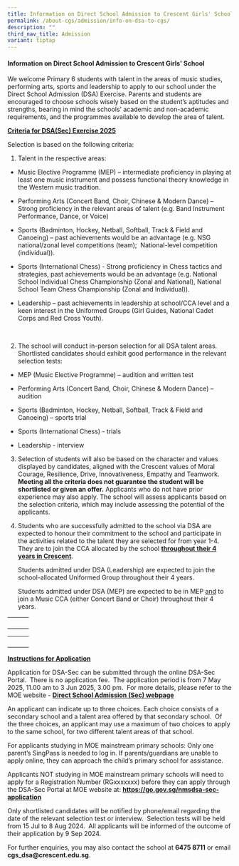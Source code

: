 ```yaml
---
title: Information on Direct School Admission to Crescent Girls' School
permalink: /about-cgs/admission/info-on-dsa-to-cgs/
description: ""
third_nav_title: Admission
variant: tiptap
---
```

<h4><strong>Information on Direct School Admission to Crescent Girls' School</strong></h4>
<p></p>
<p>We welcome Primary 6 students with talent in the areas of music studies,
performing arts, sports and leadership to apply to our school under the
Direct School Admission (DSA) Exercise.&nbsp;Parents and students are encouraged
to choose schools wisely based on the student’s aptitudes and strengths,
bearing in mind the schools’ academic and non-academic requirements, and
the programmes available to develop the area of talent.</p>
<p></p>
<p><strong><u>Criteria for DSA(Sec) Exercise 2025</u></strong>
</p>
<p>Selection is based on the following criteria:</p>
<ol data-tight="true" class="tight">
<li>
<p>Talent in the respective areas:&nbsp;</p>
</li>
</ol>
<ul data-tight="true" class="tight">
<li>
<p>Music Elective Programme (MEP) – intermediate proficiency in playing at
least one music instrument and possess functional theory knowledge in the
Western music tradition.</p>
</li>
<li>
<p>Performing Arts (Concert Band, Choir, Chinese &amp; Modern Dance) –Strong
proficiency in the relevant areas of talent (e.g. Band Instrument Performance,
Dance, or Voice)</p>
</li>
<li>
<p>Sports (Badminton, Hockey, Netball, Softball, Track &amp; Field and Canoeing)
– past achievements would be an advantage (e.g. NSG national/zonal level
competitions (team); &nbsp;National-level competition (individual)).</p>
</li>
<li>
<p>Sports (International Chess) - Strong proficiency in Chess tactics and
strategies, past achievements would be an advantage (e.g. National School
Individual Chess Championship (Zonal and National), National School Team
Chess Championship (Zonal and Individual)).</p>
</li>
<li>
<p>Leadership – past achievements in leadership at school/CCA level and a
keen interest in the Uniformed Groups (Girl Guides, National Cadet Corps
and Red Cross Youth).</p>
</li>
</ul>
<p>&nbsp;</p>
<ol start="2" data-tight="true" class="tight">
<li>
<p>The school will conduct in-person selection for all DSA talent areas.&nbsp;
Shortlisted candidates should exhibit good performance in the relevant
selection tests:</p>
</li>
</ol>
<ul data-tight="true" class="tight">
<li>
<p>MEP (Music Elective Programme) – audition and written test</p>
</li>
<li>
<p>Performing Arts (Concert Band, Choir, Chinese &amp; Modern Dance) – audition</p>
</li>
<li>
<p>Sports (Badminton, Hockey, Netball, Softball, Track &amp; Field and Canoeing)
– sports trial</p>
</li>
<li>
<p>Sports (International Chess) - trials</p>
</li>
<li>
<p>Leadership - interview</p>
</li>
</ul>
<p></p>
<ol start="3" data-tight="true" class="tight">
<li>
<p>Selection of students will also be based on the character and values displayed
by candidates, aligned with the Crescent values of Moral Courage, Resilience,
Drive, Innovativeness, Empathy and Teamwork. <strong>Meeting all the criteria does not guarantee the student will be shortlisted or given an offer.</strong> Applicants
who do not have prior experience may also apply. The school will assess
applicants based on the selection criteria, which may include assessing
the potential of the applicants.&nbsp;</p>
</li>
</ol>
<p></p>
<ol start="4" data-tight="true" class="tight">
<li>
<p>Students who are successfully admitted to the school via DSA are expected
to honour their commitment to the school and participate in the activities
related to the talent they are selected for from year 1-4. They are to
join the CCA allocated by the school <strong><u>throughout their 4 years in Crescent</u></strong>.</p>
<p></p>
<p>Students admitted under DSA (Leadership) are expected to join the school-allocated
Uniformed Group throughout their 4 years.</p>
<p></p>
<p>Students admitted under DSA (MEP) are expected to be in MEP <u>and</u> to
join a Music CCA (either Concert Band or Choir) throughout their 4 years.</p>
</li>
</ol>
<p></p>
<p></p>
<table style="minWidth: 75px">
<colgroup>
<col>
<col>
<col>
</colgroup>
<tbody>
<tr>
<th rowspan="1" colspan="1">
<p></p>
</th>
<th rowspan="1" colspan="1">
<p></p>
</th>
<th rowspan="1" colspan="1">
<p></p>
</th>
</tr>
</tbody>
</table>
<table style="minWidth: 75px">
<colgroup>
<col>
<col>
<col>
</colgroup>
<tbody>
<tr>
<th rowspan="1" colspan="1">
<p></p>
</th>
<th rowspan="1" colspan="1">
<p></p>
</th>
<th rowspan="1" colspan="1">
<p></p>
</th>
</tr>
</tbody>
</table>
<p></p>
<p><strong><u>Instructions for Application</u></strong>
</p>
<p>Application for DSA-Sec can be submitted through the online DSA-Sec Portal.&nbsp;
There is no application fee.&nbsp; The application period is from 7 May
2025, 11.00 am to 3 Jun 2025, 3.00 pm.&nbsp; For more details, please refer
to the MOE website - <strong><a href="https://www.moe.gov.sg/secondary/dsa" rel="noopener noreferrer nofollow" target="_blank">Direct School Admission (Sec) webpage</a></strong>
</p>
<p>An applicant can indicate up to three choices. Each choice consists of
a secondary school and a talent area offered by that secondary school.&nbsp;
Of the three choices, an applicant may use a maximum of two choices to
apply to the same school, for two different talent areas of that school.</p>
<p>For applicants studying in MOE mainstream primary schools: Only one parent’s
SingPass is needed to log in. If parents/guardians are unable to apply
online, they can approach the child’s primary school for assistance.</p>
<p></p>
<p>Applicants NOT studying in MOE mainstream primary schools will need to
apply for a Registration Number (RGxxxxxxx) before they can apply through
the DSA-Sec Portal at MOE website at: <strong><a href="https://go.gov.sg/nmsdsa-sec-application" rel="noopener noreferrer nofollow" target="_blank">https://go.gov.sg/nmsdsa-sec-application</a></strong>
</p>
<p></p>
<p>Only shortlisted candidates will be notified by phone/email regarding
the date of the relevant selection test or interview.&nbsp; Selection tests
will be held from 15 Jul to 8 Aug 2024.&nbsp; All applicants will be informed
of the outcome of their application by 9 Sep 2024.</p>
<p></p>
<p>For further enquiries, you may also contact the school at <strong>6475 8711</strong> or
email <strong><a rel="noopener noreferrer nofollow" target="_blank">cgs_dsa@crescent.edu.sg</a></strong>.&nbsp;</p>
<p>&nbsp;</p>